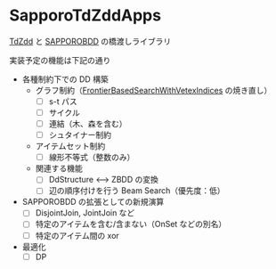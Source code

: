 # SapporoTdZddApps
[TdZdd](https://github.com/kunisura/TdZdd) と [SAPPOROBDD](http://www.lab2.kuis.kyoto-u.ac.jp/minato/SAPPOROBDD/) の橋渡しライブラリ

実装予定の機能は下記の通り
* 各種制約下での DD 構築
  * グラフ制約（[FrontierBasedSearchWithVetexIndices](https://github.com/hs-nazuna/FrontierBasedSearchWithVertexIndices) の焼き直し）
    * [ ] s-t パス
    * [ ] サイクル
    * [ ] 連結（木、森を含む）
    * [ ] シュタイナー制約
  * アイテムセット制約
    * [ ] 線形不等式（整数のみ）
  * 関連する機能
    * [ ] DdStructure <--> ZBDD の変換
    * [ ] 辺の順序付けを行う Beam Search（優先度：低）
* SAPPOROBDD の拡張としての新規演算
  * [ ] DisjointJoin, JointJoin など
  * [ ] 特定のアイテムを含む/含まない（OnSet などの別名）
  * [ ] 特定のアイテム間の xor
* 最適化
  * [ ] DP

<!-- [ ] 近々論文にしたい手法（論文をサブミットしたら公開する）-->
 
